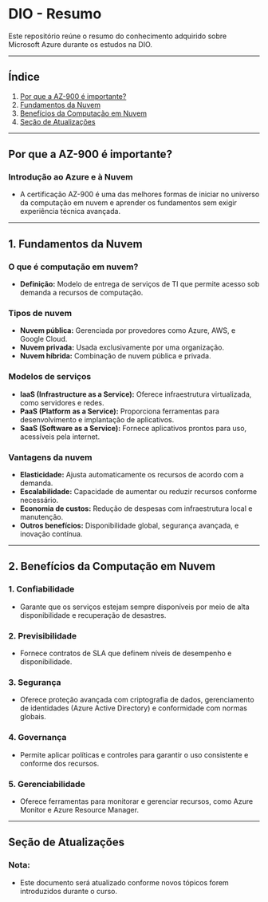 # **DIO - Resumo**

Este repositório reúne o resumo do conhecimento adquirido sobre Microsoft Azure durante os estudos na DIO.

---

## **Índice**
1. [Por que a AZ-900 é importante?](#por-que-a-az-900-é-importante)
2. [Fundamentos da Nuvem](#1-fundamentos-da-nuvem)
3. [Benefícios da Computação em Nuvem](#2-benefícios-da-computação-em-nuvem)
4. [Seção de Atualizações](#seção-de-atualizações)

---

## **Por que a AZ-900 é importante?**

### **Introdução ao Azure e à Nuvem**
- A certificação AZ-900 é uma das melhores formas de iniciar no universo da computação em nuvem e aprender os fundamentos sem exigir experiência técnica avançada.

---

## **1. Fundamentos da Nuvem**

### **O que é computação em nuvem?**
- **Definição:** Modelo de entrega de serviços de TI que permite acesso sob demanda a recursos de computação.

### **Tipos de nuvem**
- **Nuvem pública:** Gerenciada por provedores como Azure, AWS, e Google Cloud.
- **Nuvem privada:** Usada exclusivamente por uma organização.
- **Nuvem híbrida:** Combinação de nuvem pública e privada.

### **Modelos de serviços**
- **IaaS (Infrastructure as a Service):** Oferece infraestrutura virtualizada, como servidores e redes.
- **PaaS (Platform as a Service):** Proporciona ferramentas para desenvolvimento e implantação de aplicativos.
- **SaaS (Software as a Service):** Fornece aplicativos prontos para uso, acessíveis pela internet.

### **Vantagens da nuvem**
- **Elasticidade:** Ajusta automaticamente os recursos de acordo com a demanda.
- **Escalabilidade:** Capacidade de aumentar ou reduzir recursos conforme necessário.
- **Economia de custos:** Redução de despesas com infraestrutura local e manutenção.
- **Outros benefícios:** Disponibilidade global, segurança avançada, e inovação contínua.

---

## **2. Benefícios da Computação em Nuvem**

### **1. Confiabilidade**
- Garante que os serviços estejam sempre disponíveis por meio de alta disponibilidade e recuperação de desastres.

### **2. Previsibilidade**
- Fornece contratos de SLA que definem níveis de desempenho e disponibilidade.

### **3. Segurança**
- Oferece proteção avançada com criptografia de dados, gerenciamento de identidades (Azure Active Directory) e conformidade com normas globais.

### **4. Governança**
- Permite aplicar políticas e controles para garantir o uso consistente e conforme dos recursos.

### **5. Gerenciabilidade**
- Oferece ferramentas para monitorar e gerenciar recursos, como Azure Monitor e Azure Resource Manager.

---

## **Seção de Atualizações**

### **Nota:**
- Este documento será atualizado conforme novos tópicos forem introduzidos durante o curso.
